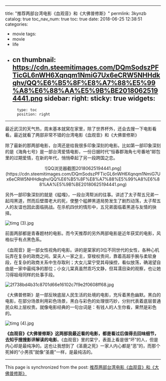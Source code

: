 
---
title: "推荐两部台湾电影《血观音》和《大佛普修斯》"
permlink: 3kynzb
catalog: true
toc_nav_num: true
toc: true
date: 2018-06-25 12:38:51
categories:
- movie
tags:
- movie
- life
- cn
thumbnail: https://cdn.steemitimages.com/DQmSodszPFTicGL6nWH6Xqnqm1NmiG7Ux6eCRW5NHHdkqhv/QQ%E6%B5%8F%E8%A7%88%E5%99%A8%E6%88%AA%E5%9B%BE20180625194441.png
sidebar:
    right:
        sticky: true
widgets:
    -
        type: toc
        position: right
---


最近武汉的天气热，周末基本就窝在家里，除了世界杯外，还会去搜一下电影看看。最近就看了两部非常不错的台湾电影《血观音》和《大佛普修斯》

除了最新的那两部电影，台湾还是给我很多印象深刻的电影。比如第一部印象深刻的是《海角七号》是一部台湾爱情电影，一份日据时代“恒春郡海角七号番地”邮包里的过期爱情，在新的年代，悄悄牵起了另一段跨国之恋。

<center>![QQ浏览器截图20180625194441.png](https://cdn.steemitimages.com/DQmSodszPFTicGL6nWH6Xqnqm1NmiG7Ux6eCRW5NHHdkqhv/QQ%E6%B5%8F%E8%A7%88%E5%99%A8%E6%88%AA%E5%9B%BE20180625194441.png)</center>

另外一部印象深刻的就是《艋嘎》，一段台湾帮派的往事。讲述了太子帮五兄弟一起闯黑道，然而后壁厝老大的死，使整个艋舺黑道局势发生了剧烈动荡，太子帮五人的友谊也因此面临挑战。在杀机四伏的情形中，五兄弟面临着黑道与友情的抉择。

![timg (3).jpg](https://cdn.steemitimages.com/DQmZAq544mbAWHTG3rVRtkXF7Vvi5JTMvvYJpXMngMvri97/timg%20(3).jpg)

前面两部都是青春题材的电影。而今天推荐的另外两部电影是近年获奖的电影，风格似乎有点黑色系。

《血观音》是一部女性视角的电影。讲的是棠家的3位不同世代的女性，各种心机玩弄在复杂的政商之间。棠夫人一家之主，穿梭权贵间，靠着高超手腕与柔软身段，在复杂的政商关系中生存取利；大女儿棠宁受其母操控，看似放荡，确渴望自由是一家中最纯净的那位；小女儿棠真虽然乖巧文静，但耳濡目染的观察，也让她习得祖母同样的处事手段。

![2f738bd4b31c8701d66e16102c7f9e2f0608ff68.jpg](https://cdn.steemitimages.com/DQmc7W9yeGv2yFi3W4S8VjbMGajWgmyNoeMeLckMER9Cf3B/2f738bd4b31c8701d66e16102c7f9e2f0608ff68.jpg)

《大佛普修斯》是一部反映底层人民生活的处境的电影，充斥着黑色幽默。黑白的电影，在部分场景利用彩色场景，黑白与彩色的处理很巧妙，分别代表着底层普通民众和上层权贵。就像电影经典的一句台词是：有钱人的人生你看，果然是彩色的。

![timg (4).jpg](https://cdn.steemitimages.com/DQmcUPEAaCycYvve91d4ftRPcDBSRRu9akPxJWt4E58xw6T/timg%20(4).jpg)


**《血观音》《大佛普修斯》这两部我最近看的电影，都是看过后值得去回味细节，去知乎搜搜影评解读的电影**。《血观音》里的棠宁，表面上看是很“坏”的人，但是内心却是最纯净的。这也让我想到了《圣鹿之死》一家人内心都是“恶”的，而那个死掉的“小男孩”就像“圣鹿”一样，是最纯洁的。

- - -

This page is synchronized from the post: [推荐两部台湾电影《血观音》和《大佛普修斯》](https://steemit.com/@yellowbird/3kynzb)
